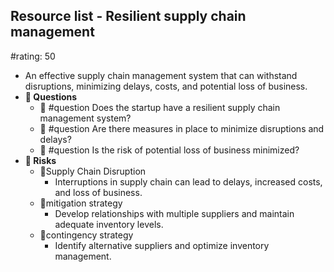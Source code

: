 ## Resource list - Resilient supply chain management
#rating: 50
- An effective supply chain management system that can withstand disruptions, minimizing delays, costs, and potential loss of business.
- **💭 Questions**
  - 💭 #question Does the startup have a resilient supply chain management system?
  - 💭 #question Are there measures in place to minimize disruptions and delays?
  - 💭 #question Is the risk of potential loss of business minimized?
- **🚨 Risks**
  - 🚨Supply Chain Disruption
    - Interruptions in supply chain can lead to delays, increased costs, and loss of business.
  - 🚨mitigation strategy
    - Develop relationships with multiple suppliers and maintain adequate inventory levels.
  - 🚨contingency strategy
    - Identify alternative suppliers and optimize inventory management.


